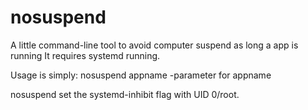 # nosuspend
A little command-line tool to avoid computer suspend as long a app is running
It requires systemd running.

Usage is simply: nosuspend appname -parameter for appname

nosuspend set the systemd-inhibit flag with UID 0/root.
